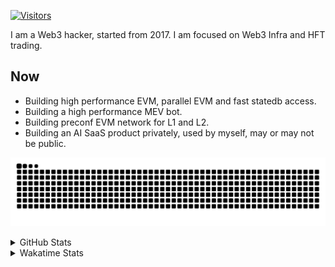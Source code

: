 <!-- markdownlint-disable MD041 MD010 MD033 -->
[![Visitors](https://api.visitorbadge.io/api/daily?path=Akagi201%2FAkagi201&label=Visitors%20Today&countColor=%2337d67a)](https://visitorbadge.io/status?path=Akagi201%2FAkagi201)

I am a Web3 hacker, started from 2017. I am focused on Web3 Infra and HFT trading.

## Now

* Building high performance EVM, parallel EVM and fast statedb access.
* Building a high performance MEV bot.
* Building preconf EVM network for L1 and L2.
* Building an AI SaaS product privately, used by myself, may or may not be public.

[![github contribution grid snake animation](https://raw.githubusercontent.com/Akagi201/Akagi201/output/github-contribution-grid-snake.svg#gh-light-mode-only)](https://github.com/Akagi201)

<details>
<summary>GitHub Stats</summary>
  <a href="https://github.com/Akagi201"><img alt="Profile Detail" src="https://raw.githubusercontent.com/Akagi201/Akagi201/master/profile-summary-card-output/dracula/0-profile-details.svg" /></a>
  <a href="https://github.com/Akagi201"><img alt="Github Stats" src="https://raw.githubusercontent.com/Akagi201/Akagi201/master/profile-summary-card-output/dracula/3-stats.svg" /></a>
  <a href="https://github.com/Akagi201"><img alt="Lang By Commits" src="https://raw.githubusercontent.com/Akagi201/Akagi201/master/profile-summary-card-output/dracula/2-most-commit-language.svg" /></a>
</details>

<details>
<summary>Wakatime Stats</summary>
<br>

<!--START_SECTION:waka-->

```txt
From: 31 August 2024 - To: 07 September 2024

Total Time: 51 hrs 33 mins

Other        48 hrs 43 mins  ███████████████████████▓░   94.51 %
Go           1 hr 14 mins    ▓░░░░░░░░░░░░░░░░░░░░░░░░   02.40 %
Rust         26 mins         ▒░░░░░░░░░░░░░░░░░░░░░░░░   00.87 %
sh           25 mins         ▒░░░░░░░░░░░░░░░░░░░░░░░░   00.82 %
Markdown     19 mins         ░░░░░░░░░░░░░░░░░░░░░░░░░   00.64 %
Solidity     7 mins          ░░░░░░░░░░░░░░░░░░░░░░░░░   00.23 %
YAML         6 mins          ░░░░░░░░░░░░░░░░░░░░░░░░░   00.20 %
TOML         4 mins          ░░░░░░░░░░░░░░░░░░░░░░░░░   00.15 %
JSON         3 mins          ░░░░░░░░░░░░░░░░░░░░░░░░░   00.10 %
Bash         0 secs          ░░░░░░░░░░░░░░░░░░░░░░░░░   00.03 %
```

<!--END_SECTION:waka-->

</details>

